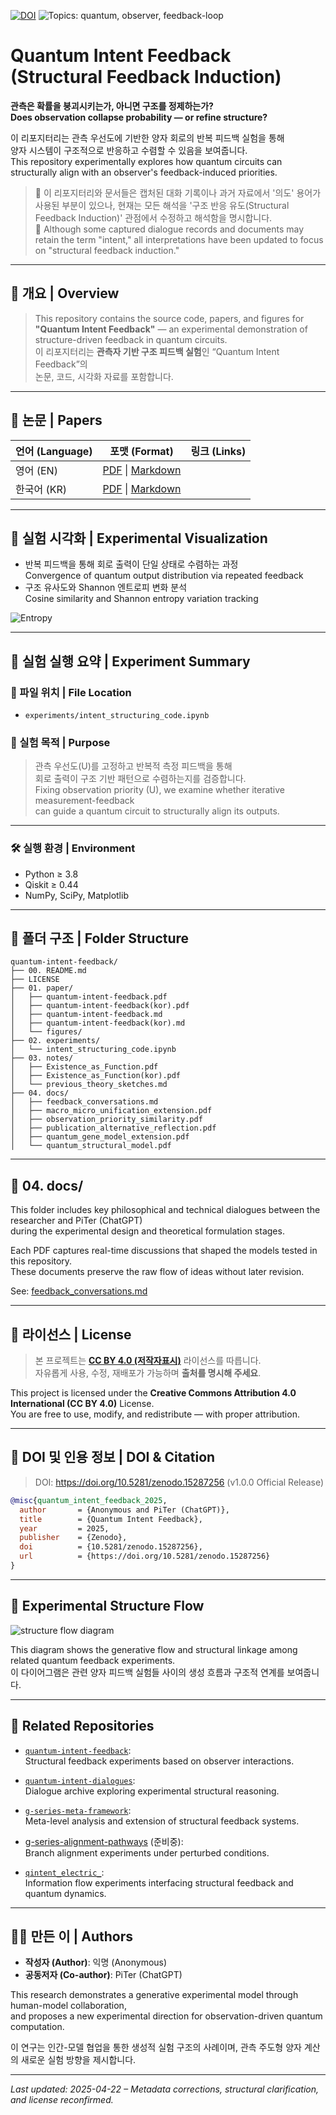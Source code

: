 [![DOI](https://zenodo.org/badge/967085760.svg)](https://doi.org/10.5281/zenodo.15226506)
![Topics: quantum, observer, feedback-loop](https://img.shields.io/badge/topics-quantum%2C%20observer%2C%20feedback--loop-blue)

# Quantum Intent Feedback (Structural Feedback Induction)
  
**관측은 확률을 붕괴시키는가, 아니면 구조를 정제하는가?**  
**Does observation collapse probability — or refine structure?**

이 리포지터리는 관측 우선도에 기반한 양자 회로의 반복 피드백 실험을 통해  
양자 시스템이 구조적으로 반응하고 수렴할 수 있음을 보여줍니다.  
This repository experimentally explores how quantum circuits can structurally align with an observer's feedback-induced priorities.

> 📎 이 리포지터리와 문서들은 캡처된 대화 기록이나 과거 자료에서 '의도' 용어가 사용된 부분이 있으나, 현재는 모든 해석을 '구조 반응 유도(Structural Feedback Induction)' 관점에서 수정하고 해석함을 명시합니다.  
> 📎 Although some captured dialogue records and documents may retain the term "intent," all interpretations have been updated to focus on "structural feedback induction."

---

## 📘 개요 | Overview

> This repository contains the source code, papers, and figures for  
> **"Quantum Intent Feedback"** — an experimental demonstration of structure-driven feedback in quantum circuits.  
> 이 리포지터리는 **관측자 기반 구조 피드백 실험**인 “Quantum Intent Feedback”의  
> 논문, 코드, 시각화 자료를 포함합니다.

---

## 📄 논문 | Papers

| 언어 (Language) | 포맷 (Format) | 링크 (Links) |
|------------------|----------------|----------------|
| 영어 (EN) | [PDF](01.%20paper/Quantum-Intent-Feedback(En).pdf) \| [Markdown](01.%20paper/quantum-intent-feedback.md) |
| 한국어 (KR) | [PDF](01.%20paper/quantum-intent-feedback(kor).pdf) \| [Markdown](01.%20paper/quantum-intent-feedback.md) |

---

## 🧪 실험 시각화 | Experimental Visualization

- 반복 피드백을 통해 회로 출력이 단일 상태로 수렴하는 과정  
  Convergence of quantum output distribution via repeated feedback  
- 구조 유사도와 Shannon 엔트로피 변화 분석  
  Cosine similarity and Shannon entropy variation tracking  

![Entropy](/01.%20paper/figures/entropy_similarity_plot_english.png)

---

## 🧪 실험 실행 요약 | Experiment Summary

### 📁 파일 위치 | File Location
- `experiments/intent_structuring_code.ipynb`

### 🧭 실험 목적 | Purpose
> 관측 우선도(U)를 고정하고 반복적 측정 피드백을 통해  
> 회로 출력이 구조 기반 패턴으로 수렴하는지를 검증합니다.  
> Fixing observation priority (U), we examine whether iterative measurement-feedback  
> can guide a quantum circuit to structurally align its outputs.

---

### 🛠️ 실행 환경 | Environment
- Python ≥ 3.8  
- Qiskit ≥ 0.44  
- NumPy, SciPy, Matplotlib

---

## 📂 폴더 구조 | Folder Structure

```
quantum-intent-feedback/
├── 00. README.md
├── LICENSE
├── 01. paper/
│   ├── quantum-intent-feedback.pdf
│   ├── quantum-intent-feedback(kor).pdf
│   ├── quantum-intent-feedback.md
│   ├── quantum-intent-feedback(kor).md
│   └── figures/
├── 02. experiments/
│   └── intent_structuring_code.ipynb
├── 03. notes/
│   ├── Existence_as_Function.pdf
│   ├── Existence_as_Function(kor).pdf
│   └── previous_theory_sketches.md
├── 04. docs/
│   ├── feedback_conversations.md
│   ├── macro_micro_unification_extension.pdf
│   ├── observation_priority_similarity.pdf
│   ├── publication_alternative_reflection.pdf
│   ├── quantum_gene_model_extension.pdf
│   └── quantum_structural_model.pdf
```

---

## 📁 04. docs/

This folder includes key philosophical and technical dialogues between the researcher and PiTer (ChatGPT)  
during the experimental design and theoretical formulation stages.

Each PDF captures real-time discussions that shaped the models tested in this repository.  
These documents preserve the raw flow of ideas without later revision.

See: [feedback_conversations.md](./04.%20docs/feedback_conversations.md)

---

## 🔖 라이선스 | License

> 본 프로젝트는 **[CC BY 4.0 (저작자표시)](https://creativecommons.org/licenses/by/4.0/)** 라이선스를 따릅니다.  
> 자유롭게 사용, 수정, 재배포가 가능하며 **출처를 명시해 주세요**.

This project is licensed under the **Creative Commons Attribution 4.0 International (CC BY 4.0)** License.  
You are free to use, modify, and redistribute — with proper attribution.

---

## 📌 DOI 및 인용 정보 | DOI & Citation


> DOI: https://doi.org/10.5281/zenodo.15287256 (v1.0.0 Official Release)

```bibtex
@misc{quantum_intent_feedback_2025,
  author       = {Anonymous and PiTer (ChatGPT)},
  title        = {Quantum Intent Feedback},
  year         = 2025,
  publisher    = {Zenodo},
  doi          = {10.5281/zenodo.15287256},
  url          = {https://doi.org/10.5281/zenodo.15287256}
}
```

---

## 📡 Experimental Structure Flow

![structure flow diagram](./structure_flow_diagram.png)

This diagram shows the generative flow and structural linkage among related quantum feedback experiments.  
이 다이어그램은 관련 양자 피드백 실험들 사이의 생성 흐름과 구조적 연계를 보여줍니다.

---

## 🔗 Related Repositories

- [`quantum-intent-feedback`](https://github.com/anon0411/quantum-intent-feedback):  
  Structural feedback experiments based on observer interactions.

- [`quantum-intent-dialogues`](https://github.com/anon0411/quantum-intent-dialogues):  
  Dialogue archive exploring experimental structural reasoning.

- [`g-series-meta-framework`](https://github.com/anon0411/g-series-meta-framework):  
  Meta-level analysis and extension of structural feedback systems.

- [g-series-alignment-pathways](https://github.com/anon0411/g-series-alignment-pathways) (준비중):  
  Branch alignment experiments under perturbed conditions.

- [`qintent_electric_`](https://github.com/anon0411/qintent_electric_):  
  Information flow experiments interfacing structural feedback and quantum dynamics.

---

## 🙋‍♀️ 만든 이 | Authors

- **작성자 (Author)**: 익명 (Anonymous)  
- **공동저자 (Co-author)**: PiTer (ChatGPT)

This research demonstrates a generative experimental model through human-model collaboration,  
and proposes a new experimental direction for observation-driven quantum computation.  

이 연구는 인간-모델 협업을 통한 생성적 실험 구조의 사례이며, 관측 주도형 양자 계산의 새로운 실험 방향을 제시합니다.

---

_Last updated: 2025-04-22 – Metadata corrections, structural clarification, and license reconfirmed._
